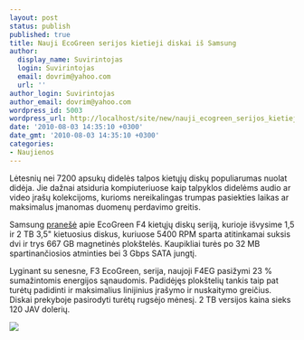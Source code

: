 ```yaml
---
layout: post
status: publish
published: true
title: Nauji EcoGreen serijos kietieji diskai iš Samsung
author:
  display_name: Suvirintojas
  login: Suvirintojas
  email: dovrim@yahoo.com
  url: ''
author_login: Suvirintojas
author_email: dovrim@yahoo.com
wordpress_id: 5003
wordpress_url: http://localhost/site/new/nauji_ecogreen_serijos_kietieji_diskai_is_samsung/
date: '2010-08-03 14:35:10 +0300'
date_gmt: '2010-08-03 14:35:10 +0300'
categories:
- Naujienos
---
```

<p>Lėtesnių nei 7200 apsukų didelės talpos kietųjų diskų populiarumas nuolat didėja. Jie dažnai atsiduria kompiuteriuose kaip talpyklos didelėms audio ar video įrašų kolekcijoms, kurioms nereikalingas trumpas pasiekties laikas ar maksimalus įmanomas duomenų perdavimo greitis.</p>
<p>Samsung <a class="ns" href="http://www.tcmagazine.com/tcm/news/hardware/29591/samsung-announces-ecogreen-f4-15tb-2tb-hard-drives">pranešė</a> apie EcoGreen F4 kietųjų diskų seriją, kurioje išvysime 1,5 ir 2 TB 3,5" kietuosius diskus, kuriuose 5400 RPM sparta atitinkamai suksis dvi ir trys 667 GB magnetinės plokštelės. Kaupikliai turės po 32 MB spartinančiosios atminties bei 3 Gbps SATA jungtį.</p>
<p>Lyginant su senesne, F3 EcoGreen, serija, naujoji F4EG pasižymi 23 % sumažintomis energijos sąnaudomis. Padidėjęs plokštelių tankis taip pat turėtų padidinti ir maksimalius linijinius įrašymo ir nuskaitymo greičius. Diskai prekyboje pasirodyti turėtų rugsėjo mėnesį. 2 TB versijos kaina sieks 120 JAV dolerių.</p>
<p><img src="http://svarke.technews.lt/F4EG.jpg" /></p>

